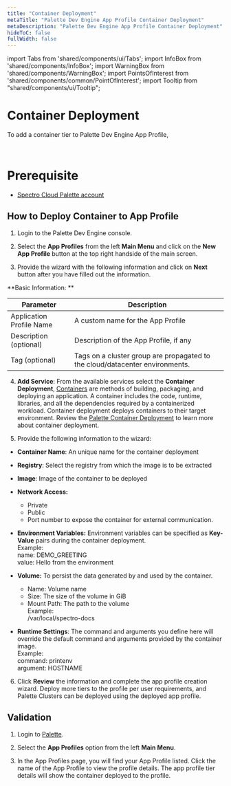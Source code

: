 ```yaml
---
title: "Container Deployment"
metaTitle: "Palette Dev Engine App Profile Container Deployment"
metaDescription: "Palette Dev Engine App Profile Container Deployment"
hideToC: false
fullWidth: false
---
```


import Tabs from 'shared/components/ui/Tabs';
import InfoBox from 'shared/components/InfoBox';
import WarningBox from 'shared/components/WarningBox';
import PointsOfInterest from 'shared/components/common/PointOfInterest';
import Tooltip from "shared/components/ui/Tooltip";


# Container Deployment

To add a container tier to Palette Dev Engine App Profile,

<br />

# Prerequisite

* [Spectro Cloud Palette account](https://www.spectrocloud.com/get-started/)


## How to Deploy Container to App Profile

1. Login to the Palette Dev Engine console.


2. Select the **App Profiles** from the left **Main Menu** and click on the **New App Profile** button at the top right handside of the main screen. 


3. Provide the wizard with the following information and click on **Next** button after you have filled out the information.

**Basic Information: **

|         Parameter           | Description  |
|-------------------------------|-----------------|
|Application Profile Name | A custom name for the App Profile|
|Description (optional)   | Description of the App Profile, if any | 
|Tag (optional)               | Tags on a cluster group are propagated to the cloud/datacenter environments.|


4. **Add Service**: From the available services select the **Container Deployment**, [Containers](https://www.docker.com/resources/what-container/) are methods of building, packaging, and deploying an application. A container includes the code, runtime, libraries, and all the dependencies required by a containerized workload. Container deployment deploys containers to their target environment. Review the [Palette Container Deployment](/devx/app-profile/container-deployment) to learn more about container deployment.


5. Provide the following information to the wizard:
  * **Container Name**: An unique name for the container deployment
  * **Registry**: Select the registry from which the image is to be extracted
  * **Image**: Image of the container to be deployed
  * **Network Access:**
    * Private
    * Public
    * Port number to expose the container for external communication.  
  * **Environment Variables:** Environment variables can be specified as **Key-Value** pairs during the container deployment.  
     Example: <br />
       name: DEMO_GREETING <br />
       value: Hello from the environment 
  * **Volume:** To persist the data generated by and used by the container.
    * Name: Volume name
    * Size: The size of the volume in GiB
    * Mount Path:  The path to the volume <br />
     Example: <br />
    /var/local/spectro-docs

  * **Runtime Settings**: The command and arguments you define here will override the default command and arguments provided by the container image. <br />
    Example: <br />
       command: printenv <br />
       argument: HOSTNAME
 
 
6. Click **Review** the information and complete the app profile creation wizard. Deploy more tiers to the profile per user requirements, and Palette Clusters can be deployed using the deployed app profile. 


## Validation

1. Login to [Palette](/devx#quickstartwithpaletteappmode).


2. Select the **App Profiles** option from the left **Main Menu**.   


3. In the App Profiles page, you will find your App Profile listed. Click the name of the App Profile to view the profile details. The app profile tier details will show the container deployed to the profile.





